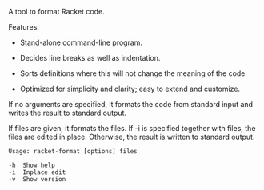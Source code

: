 A tool to format Racket code.

Features:

- Stand-alone command-line program.

- Decides line breaks as well as indentation.

- Sorts definitions where this will not change the meaning of the code.

- Optimized for simplicity and clarity; easy to extend and customize.

If no arguments are specified, it formats the code from standard input and writes the result to standard output.

If files are given, it formats the files. If -i is specified together with files, the files are edited in place. Otherwise, the result is written to standard output.

```
Usage: racket-format [options] files

-h  Show help
-i  Inplace edit
-v  Show version
```
